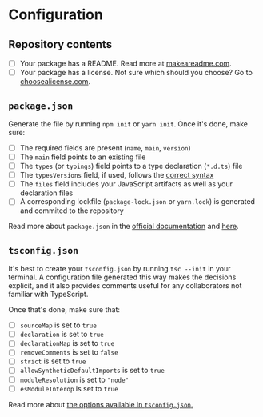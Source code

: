 # Configuration

## Repository contents

- [ ] Your package has a README. Read more at [makeareadme.com](https://www.makeareadme.com/).
- [ ] Your package has a license. Not sure which should you choose? Go to
      [choosealicense.com](https://choosealicense.com/).

## `package.json`

Generate the file by running `npm init` or `yarn init`. Once it's done, make sure:

- [ ] The required fields are present (`name`, `main`, `version`)
- [ ] The `main` field points to an existing file
- [ ] The `types` (or `typings`) field points to a type declaration (`*.d.ts`) file
- [ ] The `typesVersions` field, if used, follows the
      [correct syntax](https://www.typescriptlang.org/docs/handbook/release-notes/typescript-3-1.html)
- [ ] The `files` field includes your JavaScript artifacts as well as your declaration files
- [ ] A corresponding lockfile (`package-lock.json` or `yarn.lock`) is generated and commited to the
      repository

Read more about `package.json` in the
[official documentation](https://docs.npmjs.com/files/package.json) and
[here](https://github.com/stereobooster/package.json).

## `tsconfig.json`

It's best to create your `tsconfig.json` by running `tsc --init` in your terminal. A configuration
file generated this way makes the decisions explicit, and it also provides comments useful for any
collaborators not familiar with TypeScript.

Once that's done, make sure that:

- [ ] `sourceMap` is set to `true`
- [ ] `declaration` is set to `true`
- [ ] `declarationMap` is set to `true`
- [ ] `removeComments` is set to `false`
- [ ] `strict` is set to `true`
- [ ] `allowSyntheticDefaultImports` is set to `true`
- [ ] `moduleResolution` is set to `"node"`
- [ ] `esModuleInterop` is set to `true`

Read more about
[the options available in `tsconfig.json`.](https://www.typescriptlang.org/docs/handbook/compiler-options.html)
